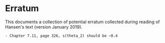Erratum
=======

This documents a collection of potential erratum collected during reading of
Hansen's text (version January 2019).

    - Chapter 7.11, page 326, s(theta_2) should be ~0.4
